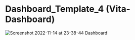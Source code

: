 # Dashboard_Template_4 (Vita-Dashboard)
![Screenshot 2022-11-14 at 23-38-44 Dashboard](https://user-images.githubusercontent.com/91621437/201761122-5e68a978-6826-4767-bb29-12ce38529aa6.png)
